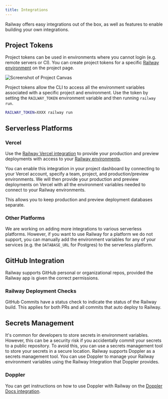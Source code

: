 ```yaml
---
title: Integrations
---
```


Railway offers easy integrations out of the box, as well as features to enable building your own integrations.

## Project Tokens

Project tokens can be used in environments where you cannot login (e.g. remote
servers or CI). You can create project tokens for a specific [Railway
environment](/referece/environments) on the project page.

<Image src="https://res.cloudinary.com/railway/image/upload/v1644622499/docs/projecttokens_lwjgat.png"
alt="Screenshot of Project Canvas"
layout="responsive"
width={1377} height={823} quality={100} />

Project tokens allow the CLI to access all the environment variables associated
with a specific project and environment. Use the token by setting the
`RAILWAY_TOKEN` environment variable and then running `railway run`.

```bash
RAILWAY_TOKEN=XXXX railway run
```

## Serverless Platforms

### Vercel

Use the <a href="https://vercel.com/changelog/railway-integration-postgres-redis-mysql" target="_blank">Railway Vercel
integration</a> to provide your production and preview deployments with access to your [Railway
environments](/develop/environments).

You can enable this integration in your project dashboard by connecting
to your Vercel account, specify a team, project, and production/preview
environments. We will then provide your production and preview deployments on Vercel
with all the environment variables needed to connect to your Railway
environments.

This allows you to keep production and preview deployment databases separate.

### Other Platforms

We are working on adding more integrations to various serverless platforms.
However, if you want to use Railway for a platform we do not support, you can
manually add the environment variables for any of your services (e.g. the `DATABASE_URL`
for Postgres) to the serverless platform.

## GitHub Integration

Railway supports GitHub personal or organizational repos, provided the Railway app is given the correct permissions.

### Railway Deployment Checks

GitHub Commits have a status check to indicate the status of the Railway build. This applies for both PRs and all commits that auto deploy to Railway.

## Secrets Management

It's common for developers to store secrets in environment variables. However, this can be a security risk if you accidentally commit your secrets to a public repository. To avoid this, you can use a secrets management tool to store your secrets in a secure location. Railway supports Doppler as a secrets management tool. You can use Doppler to manage your Railway environment variables using the Railway Integration that Doppler provides.

### Doppler

You can get instructions on how to use Doppler with Railway on the <a href="https://docs.doppler.com/docs/railway" target="_blank">Doppler Docs
integration</a>.
